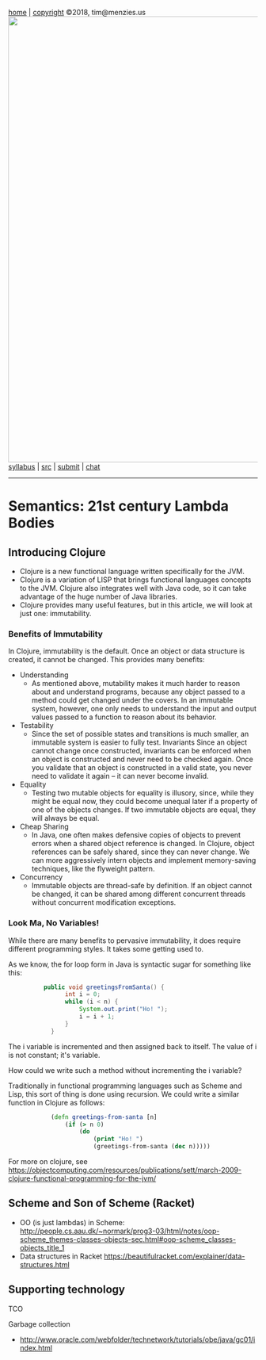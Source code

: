 
[home](http://tiny.cc/plm18) |
[copyright](https://github.com/txt/plm18/blob/master/LICENSE.md) &copy;2018, tim&commat;menzies.us
<br>
[<img width=900 src="https://raw.githubusercontent.com/txt/plm18/master/img/banner.png">](http://tiny.cc/plm18)<br>
[syllabus](https://github.com/txt/plm18/blob/master/doc/syllabus.md) |
[src](https://github.com/txt/plm18/tree/master/src) |
[submit](http://tiny.cc/plm18give) |
[chat](https://plm18.slack.com/)


______



# Semantics: 21st century Lambda Bodies

## Introducing Clojure

- Clojure is a new functional language written specifically for the JVM.
- Clojure is a variation of LISP that brings functional languages concepts to the JVM. Clojure also integrates well with Java code, so it can take advantage of the huge number of Java libraries.
- Clojure provides many useful features, but in this article, we will look at just one: immutability.

### Benefits of Immutability

In Clojure, immutability is the default. Once an object or data structure is created, it cannot be changed. This provides many benefits:

- Understanding
     - As mentioned above, mutability makes it much harder to reason about and understand programs, because any object passed to a method could get changed under the covers.
In an immutable system, however, one only needs to understand the input and output values passed to a function to reason about its behavior.
- Testability
    - Since the set of possible states and transitions is much smaller, an immutable system is easier to fully test.
Invariants
Since an object cannot change once constructed, invariants can be enforced when an object is constructed and never need to be checked again.
Once you validate that an object is constructed in a valid state, you never need to validate it again – it can never become invalid.
- Equality
    - Testing two mutable objects for equality is illusory, since, while they might be equal now, they could become unequal later if a property of one of the objects changes.
If two immutable objects are equal, they will always be equal.
- Cheap Sharing
    - In Java, one often makes defensive copies of objects to prevent errors when a shared object reference is changed.
In Clojure, object references can be safely shared, since they can never change. We can more aggressively intern objects and implement memory-saving techniques, like the flyweight pattern.
- Concurrency
     - Immutable objects are thread-safe by definition. If an object cannot be changed, it can be shared among different concurrent threads without concurrent modification exceptions.

###  Look Ma, No Variables!

While there are many benefits to pervasive immutability, it does require different programming styles. It takes some getting used to.

As we know, the for loop form in Java is syntactic sugar for something like this:

```java
          public void greetingsFromSanta() {
                int i = 0;
                while (i < n) {
                    System.out.print("Ho! ");
                    i = i + 1;
                }
            }
```

The i variable is incremented and then assigned back to itself. The value of i is not constant; it's variable.

How could we write such a method without incrementing the i variable?

Traditionally in functional programming languages such as Scheme and Lisp, this sort of thing is done using recursion. We could write a similar function in Clojure as follows:

```clojure
            (defn greetings-from-santa [n]
                (if (> n 0)
                    (do
                        (print "Ho! ")
                        (greetings-from-santa (dec n)))))
```

For more on clojure, see https://objectcomputing.com/resources/publications/sett/march-2009-clojure-functional-programming-for-the-jvm/

## Scheme and Son of Scheme (Racket)

- OO (is just lambdas) in Scheme: http://people.cs.aau.dk/~normark/prog3-03/html/notes/oop-scheme_themes-classes-objects-sec.html#oop-scheme_classes-objects_title_1
- Data structures in Racket https://beautifulracket.com/explainer/data-structures.html

## Supporting technology

TCO 

Garbage collection

- http://www.oracle.com/webfolder/technetwork/tutorials/obe/java/gc01/index.html
